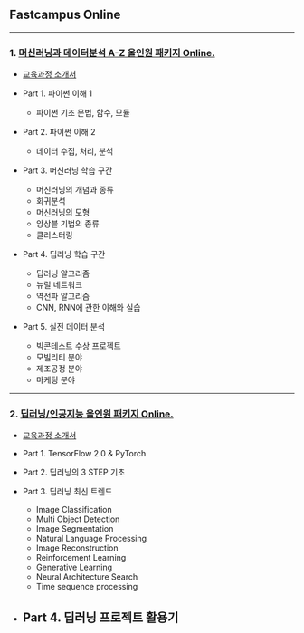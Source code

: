 ## Fastcampus Online   
- - -
### 1. [머신러닝과 데이터분석 A-Z 올인원 패키지 Online.](https://www.fastcampus.co.kr/data_online_dataadv/)   
- [교육과정 소개서](https://storage.googleapis.com/static.fastcampus.co.kr/prod/uploads/202007/104153-166/[%ED%8C%A8%EC%8A%A4%ED%8A%B8%EC%BA%A0%ED%8D%BC%EC%8A%A4]-%EA%B5%90%EC%9C%A1%EA%B3%BC%EC%A0%95%EC%86%8C%EA%B0%9C%EC%84%9C-%EB%A8%B8%EC%8B%A0%EB%9F%AC%EB%8B%9D%EA%B3%BC-%EB%8D%B0%EC%9D%B4%ED%84%B0%EB%B6%84%EC%84%9D-a-z.pdf)
- Part 1. 파이썬 이해 1
	- 파이썬 기초 문법, 함수, 모듈   

- Part 2. 파이썬 이해 2
	- 데이터 수집, 처리, 분석   

- Part 3. 머신러닝 학습 구간
	- 머신러닝의 개념과 종류
	- 회귀분석
	- 머신러닝의 모형
	- 앙상블 기법의 종류
	- 클러스터링   
   
- Part 4. 딥러닝 학습 구간
	- 딥러닝 알고리즘
	- 뉴럴 네트워크
	- 역전파 알고리즘
	- CNN, RNN에 관한 이해와 실습   
   
- Part 5. 실전 데이터 분석
	- 빅콘테스트 수상 프로젝트
	- 모빌리티 분야
	- 제조공정 분야
	- 마케팅 분야   
- - -
### 2. [딥러닝/인공지능 올인원 패키지 Online.](https://www.fastcampus.co.kr/data_online_deep)
- [교육과정 소개서](https://storage.googleapis.com/static.fastcampus.co.kr/prod/uploads/202007/104045-166/[%ED%8C%A8%EC%8A%A4%ED%8A%B8%EC%BA%A0%ED%8D%BC%EC%8A%A4]-%EA%B5%90%EC%9C%A1%EA%B3%BC%EC%A0%95%EC%86%8C%EA%B0%9C%EC%84%9C-%EB%94%A5%EB%9F%AC%EB%8B%9D-%EC%9D%B8%EA%B3%B5%EC%A7%80%EB%8A%A5.pdf)
- Part 1. TensorFlow 2.0 & PyTorch   

- Part 2. 딥러닝의 3 STEP 기초   

- Part 3. 딥러닝 최신 트렌드
	- Image Classification
	- Multi Object Detection
	- Image Segmentation
	- Natural Language Processing
	- Image Reconstruction
	- Reinforcement Learning
	- Generative Learning
	- Neural Architecture Search
	- Time sequence processing   

- Part 4. 딥러닝 프로젝트 활용기
	- 